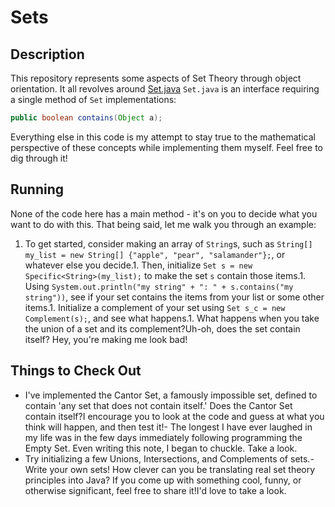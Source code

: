 # Sets
## Description
This repository represents some aspects of Set Theory through object orientation. It all revolves around [Set.java](https://github.com/wknowleskellett/Sets/blob/master/Set.java)
`Set.java` is an interface requiring a single method of `Set` implementations:

```java
public boolean contains(Object a);
```
Everything else in this code is my attempt to stay true to the mathematical perspective of these concepts while implementing them myself. Feel free to dig through it!
## Running
None of the code here has a main method - it's on you to decide what you want to do with this. That being said, let me walk you through an example:
1. To get started, consider making an array of `String`s, such as `String[] my_list = new String[] {"apple", "pear", "salamander"};`, or whatever else you decide.1. Then, initialize `Set s = new Specific<String>(my_list);` to make the set `s` contain those items.1. Using `System.out.println("my string" + ": " + s.contains("my string"))`, see if your set contains the items from your list or some other items.1. Initialize a complement of your set using `Set s_c = new Complement(s);`, and see what happens.1. What happens when you take the union of a set and its complement?Uh-oh, does the set contain itself? Hey, you're making me look bad!

## Things to Check Out
- I've implemented the Cantor Set, a famously impossible set, defined to contain 'any set that does not contain itself.' Does the Cantor Set contain itself?I encourage you to look at the code and guess at what you think will happen, and then test it!- The longest I have ever laughed in my life was in the few days immediately following programming the Empty Set. Even writing this note, I began to chuckle. Take a look.
- Try initializing a few Unions, Intersections, and Complements of sets.- Write your own sets! How clever can you be translating real set theory principles into Java? If you come up with something cool, funny, or otherwise significant, feel free to share it!I'd love to take a look.
